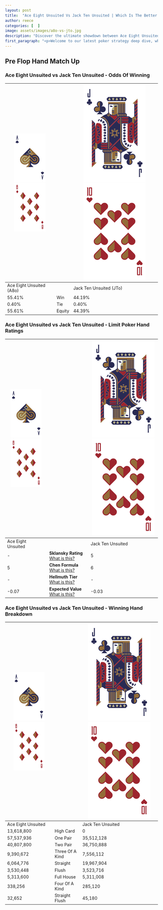 ```yaml
---
layout: post
title:  "Ace Eight Unsuited Vs Jack Ten Unsuited | Which Is The Better Hand In Poker? A Complete Guide"
author: reece
categories: [  ]
image: assets/images/a8o-vs-jto.jpg
description: "Discover the ultimate showdown between Ace Eight Unsuited and Jack Ten Unsuited in poker! Uncover the odds, strategies, and scenarios where one hand triumphs over the other. Get ready to up your poker game with this thrilling analysis."
first_paragraph: "<p>Welcome to our latest poker strategy deep dive, where we're pitting two distinct hands against each other in a high-stakes showdown: Ace Eight Unsuited vs Jack Ten Unsuited.</p><p>In the dynamic world of poker, every decision counts, and knowing which hand holds the upper hand is key to your success at the table.</p><p>In this article, we'll dissect these two hands, explore the scenarios where one dominates the other, and equip you with the knowledge to make strategic choices that can tip the odds in your favor.</p><p>Get ready to unravel the intriguing dynamics of these poker hands and elevate your game to new heights.</p>"
---
```




[comment]: # (sp0)

## Pre Flop Hand Match Up

<div class="table hand-ratings" markdown="1"> 



### Ace Eight Unsuited vs Jack Ten Unsuited - Odds Of Winning


    
| ![image info](assets/images/hand1/A.png) ![image info](assets/images/hand1/8o.png) |  | ![image info](assets/images/hand2/J.png) ![image info](assets/images/hand2/To.png) |
| -------- | -------- | -------- |
| Ace Eight Unsuited (A8o) |  | Jack Ten Unsuited (JTo) |
| 55.41% | Win | 44.19% |
| 0.40% | Tie | 0.40% |
| 55.61% | Equity | 44.39% |




[comment]: # (sp1)



### Ace Eight Unsuited vs Jack Ten Unsuited - Limit Poker Hand Ratings


    
| ![image info](assets/images/hand1/A.png) ![image info](assets/images/hand1/8o.png) |  | ![image info](assets/images/hand2/J.png) ![image info](assets/images/hand2/To.png) |
| -------- | -------- | -------- |
| Ace Eight Unsuited |  | Jack Ten Unsuited |
| - | **Sklansky Rating** [What is this?](/sklansky-rating-explained) | 5 |
| 5 | **Chen Formula** [What is this?](/chen-formula-explained) | 6 |
| - | **Hellmuth Tier** [What is this?](/Hellmuth-tier-explained) | - |
| -0.07 | **Expected Value** [What is this?](/expected-value-explained) | -0.03 |




[comment]: # (sp2)



### Ace Eight Unsuited vs Jack Ten Unsuited - Winning Hand Breakdown


    
| ![image info](assets/images/hand1/A.png) ![image info](assets/images/hand1/8o.png) |  | ![image info](assets/images/hand2/J.png) ![image info](assets/images/hand2/To.png) |
| -------- | -------- | -------- |
| Ace Eight Unsuited |  | Jack Ten Unsuited |
| 13,618,800 | High Card | 0 |
| 57,537,936 | One Pair | 35,512,128 |
| 40,807,800 | Two Pair | 36,750,888 |
| 9,390,672 | Three Of A Kind | 7,556,112 |
| 6,064,776 | Straight | 19,967,904 |
| 3,530,448 | Flush | 3,523,716 |
| 5,313,600 | Full House | 5,311,008 |
| 338,256 | Four Of A Kind | 285,120 |
| 32,652 | Straight Flush | 45,180 |




[comment]: # (sp3)



</div>

[comment]: # (sp4)



[comment]: # (sp5)

